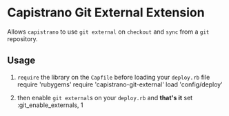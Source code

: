 # Capistrano Git External Extension

Allows `capistrano` to use `git external` on `checkout` and `sync` from
a `git` repository.

## Usage

1. `require` the library on the `Capfile` before loading your `deploy.rb` file
        require 'rubygems'
        require 'capistrano-git-external'
        load 'config/deploy'

1. then enable `git external`s on your `deploy.rb` and **that's it**
        set :git_enable_externals, 1

